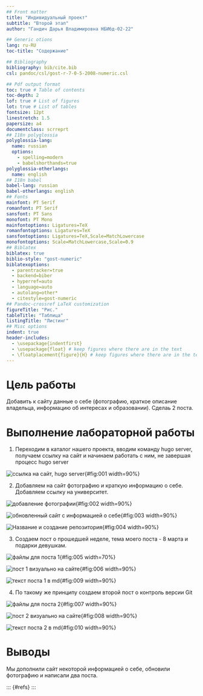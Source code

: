 ```yaml
---
## Front matter
title: "Индивидуальный проект"
subtitle: "Второй этап"
author: "Гандич Дарья Владимировна НБИбд-02-22"

## Generic otions
lang: ru-RU
toc-title: "Содержание"

## Bibliography
bibliography: bib/cite.bib
csl: pandoc/csl/gost-r-7-0-5-2008-numeric.csl

## Pdf output format
toc: true # Table of contents
toc-depth: 2
lof: true # List of figures
lot: true # List of tables
fontsize: 12pt
linestretch: 1.5
papersize: a4
documentclass: scrreprt
## I18n polyglossia
polyglossia-lang:
  name: russian
  options:
	- spelling=modern
	- babelshorthands=true
polyglossia-otherlangs:
  name: english
## I18n babel
babel-lang: russian
babel-otherlangs: english
## Fonts
mainfont: PT Serif
romanfont: PT Serif
sansfont: PT Sans
monofont: PT Mono
mainfontoptions: Ligatures=TeX
romanfontoptions: Ligatures=TeX
sansfontoptions: Ligatures=TeX,Scale=MatchLowercase
monofontoptions: Scale=MatchLowercase,Scale=0.9
## Biblatex
biblatex: true
biblio-style: "gost-numeric"
biblatexoptions:
  - parentracker=true
  - backend=biber
  - hyperref=auto
  - language=auto
  - autolang=other*
  - citestyle=gost-numeric
## Pandoc-crossref LaTeX customization
figureTitle: "Рис."
tableTitle: "Таблица"
listingTitle: "Листинг"
## Misc options
indent: true
header-includes:
  - \usepackage{indentfirst}
  - \usepackage{float} # keep figures where there are in the text
  - \floatplacement{figure}{H} # keep figures where there are in the text
---
```


# Цель работы

Добавить к сайту данные о себе (фотографию, краткое описание владельца, информацию об интересах и образовании). Сделаь 2 поста.

# Выполнение лабораторной работы

1. Переходим в каталог нашего проекта, вводим команду hugo server, получаем ссылку на сайт и начинаем работать с ним, не завершая процесс hugo server

![ссылка на сайт, hugo server](image/1.png){#fig:001 width=90%}

2. Добавляем на сайт фотографию и краткую информацию о себе. Добавляем ссылку на университет.

![добавление фотографии](image/2.png){#fig:002 width=90%}

![обновленный сайт с информацией о себе](image/3.png){#fig:003 width=90%}

![Название и создание репозитория](image/4.png){#fig:004 width=90%}

3. Создаем пост о прошедшей неделе, тема моего поста - 8 марта и подарки девушкам.

![файлы для поста 1](image/5.png){#fig:005 width=70%}

![пост 1 визуально на сайте](image/6.png){#fig:006 width=90%}

![текст поста 1 в md](image/9.png){#fig:009 width=90%}

4. По такому же принципу создаем второй пост о контроль версии Git

![файлы для поста 2](image/7.png){#fig:007 width=90%}

![пост 2 визуально на сайте](image/8.png){#fig:008 width=90%}

![текст поста 2 в md](image/10.png){#fig:010 width=90%}

# Выводы

Мы дополнили сайт некоторой информацией о себе, обновили фотографию и написали два поста.

::: {#refs}
:::
